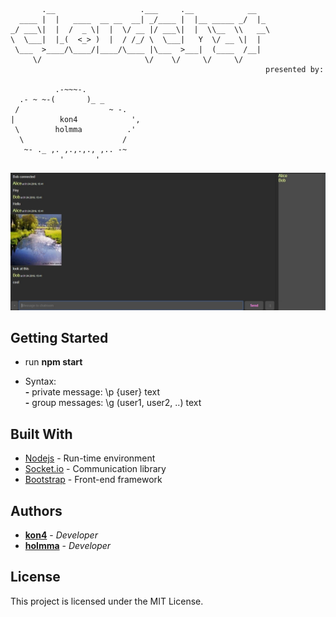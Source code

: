 ```

       .__                   .___     .__            __   
  ____ |  |   ____  __ __  __| _/____ |  |__ _____ _/  |_ 
_/ ___\|  |  /  _ \|  |  \/ __ |/ ___\|  |  \\__  \\   __\
\  \___|  |_(  <_> )  |  / /_/ \  \___|   Y  \/ __ \|  |  
 \___  >____/\____/|____/\____ |\___  >___|  (____  /__|  
     \/                       \/    \/     \/     \/      
                                                         presented by:

          .-~~~-.
  .- ~ ~-(       )_ _
 /                    ~ -.
|          kon4            ',
 \        holmma          .'
  \                      /
   ~- ._ ,. ,.,.,., ,.. -~
           '       '        
```
![cloudchat](https://github.com/eightfour/Cloudchat/blob/master/media/cloudchat.jpg)
## Getting Started

* run **npm start**

* Syntax:  
       **-** private message: \p {user} text  
       **-** group messages: \g (user1, user2, ..) text

## Built With

* [Nodejs](https://nodejs.org/) - Run-time environment
* [Socket.io](https://socket.io) - Communication library
* [Bootstrap](https://getbootstrap.com/) - Front-end framework

## Authors

* **[kon4](https://github.com/eightfour)** - *Developer*
* **[holmma](https://github.com/holmma)** - *Developer*

## License

This project is licensed under the MIT License.

